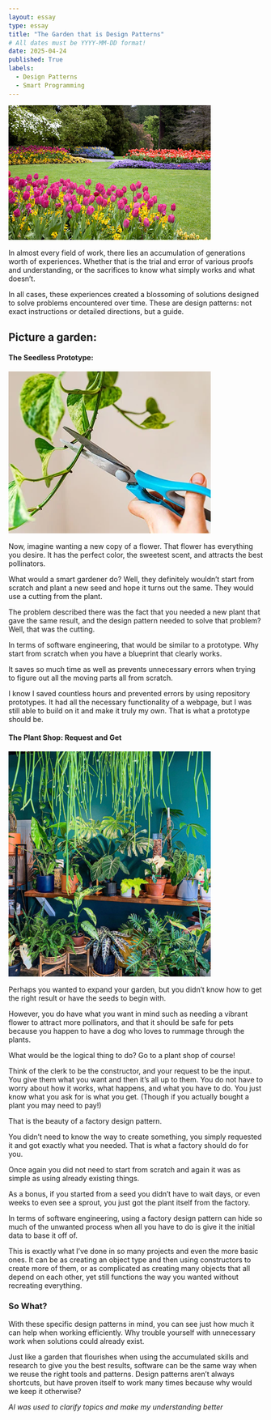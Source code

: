 ```yaml
---
layout: essay
type: essay
title: "The Garden that is Design Patterns"
# All dates must be YYYY-MM-DD format!
date: 2025-04-24
published: True
labels:
  - Design Patterns
  - Smart Programming
---
```


<img width="400px" class="rounded float-end pe-4" src="../img/garden.jpg">

In almost every field of work, there lies an accumulation of generations worth of experiences. Whether that is the trial and error of various 
proofs and understanding, or the sacrifices to know what simply works and what doesn’t. 

In all cases, these experiences created a blossoming of solutions designed to solve problems encountered over time. These are design patterns: 
not exact instructions or detailed directions, but a guide.

## Picture a garden:

#### The Seedless Prototype:

<img width="400px" class="rounded float-end pe-4" src="../img/cutting.webp">

Now, imagine wanting a new copy of a flower. That flower has everything you desire. It has the perfect color, the sweetest scent, and attracts the best pollinators. 

What would a smart gardener do? Well, they definitely wouldn’t start from scratch and plant a new seed and hope it turns out the same. They would use a cutting from the plant. 

The problem described there was the fact that you needed a new plant that gave the same result, and the design pattern needed to solve that problem? Well, that was the cutting. 

In terms of software engineering, that would be similar to a prototype. Why start from scratch when you have a blueprint that clearly works. 

It saves so much time as well as prevents unnecessary errors when trying to figure out all the moving parts all from scratch. 

I know I saved countless hours and prevented errors by using repository prototypes. It had all the necessary functionality of a webpage, but I was still able to build on it and make 
it truly my own. That is what a prototype should be.

#### The Plant Shop: Request and Get

<img width="400px" class="rounded float-end pe-4" src="../img/plantshop.jpeg">

Perhaps you wanted to expand your garden, but you didn’t know how to get the right result or have the seeds to begin with. 

However, you do have what you want in mind such as needing a vibrant flower to attract more pollinators, and that it should be safe for pets because you happen to have a dog who 
loves to rummage through the plants. 

What would be the logical thing to do? Go to a plant shop of course! 

Think of the clerk to be the constructor, and your request to be the input. You give them what you want and then it’s all up to them. You do not have to worry about how it works, 
what happens, and what you have to do. You just know what you ask for is what you get. (Though if you actually bought a plant you may need to pay!)

That is the beauty of a factory design pattern. 

You didn’t need to know the way to create something, you simply requested it and got exactly what you needed. That is what a factory should do for you.

Once again you did not need to start from scratch and again it was as simple as using already existing things. 

As a bonus, if you started from a seed you didn’t have to wait days, or even weeks to even see a sprout, you just got the plant itself from the factory. 

In terms of software engineering, using a factory design pattern can hide so much of the unwanted process when all you have to do is give it the initial data to base it off of. 

This is exactly what I’ve done in so many projects and even the more basic ones. It can be as creating an object type and then using constructors to create more of them, or as 
complicated as creating many objects that all depend on each other, yet still functions the way you wanted without recreating everything. 

### So What?

With these specific design patterns in mind, you can see just how much it can help when working efficiently. Why trouble yourself with unnecessary work when solutions could already exist.

Just like a garden that flourishes when using the accumulated skills and research to give you the best results, software can be the same way when we reuse the right tools 
and patterns. Design patterns aren’t always shortcuts, but have proven itself to work many times because why would we keep it otherwise?

*AI was used to clarify topics and make my understanding better*

